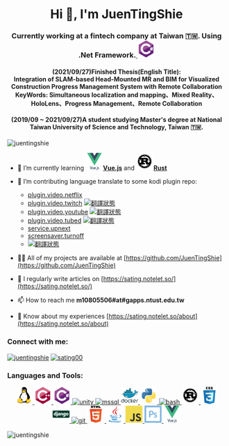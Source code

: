 <h1 align="center">Hi 👋, I'm JuenTingShie</h1>
<h3 align="center">Currently working at a fintech company at Taiwan 🇹🇼. Using .Net Framework.<a href="https://www.w3schools.com/cs/" target="_blank"> <img src="https://raw.githubusercontent.com/devicons/devicon/master/icons/csharp/csharp-original.svg" alt="csharp" width="40" height="40"/> </a> </h3>
<h4 align="center">(2021/09/27)Finished Thesis(English Title):<br>Integration of SLAM-based Head-Mounted MR and BIM for Visualized Construction Progress Management System with Remote Collaboration<br>KeyWords: Simultaneous localization and mapping、Mixed Reality、HoloLens、Progress Management、Remote Collaboration</h4>
<h4 align="center">(2019/09 ~ 2021/09/27)A student studying Master's degree at National Taiwan University of Science and Technology, Taiwan 🇹🇼.</h4>

<p align="left"> <img src="https://komarev.com/ghpvc/?username=juentingshie&label=Profile%20views&color=0e75b6&style=flat" alt="juentingshie" /> </p>

- 🌱 I’m currently learning
<a href="https://vuejs.org/" target="_blank"><img src="https://raw.githubusercontent.com/devicons/devicon/master/icons/vuejs/vuejs-original-wordmark.svg" alt="vuejs" width="40" height="40"/>**Vue.js**</a> 
and
<a href="https://www.rust-lang.org" target="_blank"><img src="https://raw.githubusercontent.com/devicons/devicon/master/icons/rust/rust-plain.svg" alt="rust" width="40" height="40"/>**Rust**</a>

- 👯 I’m contributing language translate to some kodi plugin repo:
  - [plugin.video.netflix](https://github.com/CastagnaIT/plugin.video.netflix)  
  - [plugin.video.twitch](https://github.com/anxdpanic/plugin.video.twitch) [![翻譯狀態](https://kodi.weblate.cloud/widgets/kodi-add-ons-video/zh_tw/plugin-video-twitch/svg-badge.svg)](https://kodi.weblate.cloud/engage/kodi-add-ons-video/zh_tw/)  
  - [plugin.video.youtube](https://github.com/anxdpanic/plugin.video.youtube) [![翻譯狀態](https://kodi.weblate.cloud/widgets/kodi-add-ons-video/zh_tw/plugin-video-youtube/svg-badge.svg)](https://kodi.weblate.cloud/engage/kodi-add-ons-video/zh_tw/)  
  - [plugin.video.tubed](https://github.com/anxdpanic/plugin.video.tubed) [![翻譯狀態](https://kodi.weblate.cloud/widgets/kodi-add-ons-video/zh_tw/plugin-video-tubed/svg-badge.svg)](https://kodi.weblate.cloud/engage/kodi-add-ons-video/zh_tw/)  
  - [service.upnext](https://github.com/im85288/service.upnext)   
  - [screensaver.turnoff](https://github.com/add-ons/screensaver.turnoff)  
  - [![翻譯狀態](https://kodi.weblate.cloud/widgets/kodi-add-ons-video/zh_tw/287x66-black.png)](https://kodi.weblate.cloud/engage/kodi-add-ons-video/zh_tw/)

- 👨‍💻 All of my projects are available at [https://github.com/JuenTingShie](https://github.com/JuenTingShie)

- 📝 I regularly write articles on [https://sating.notelet.so/](https://sating.notelet.so/)

- 📫 How to reach me **m10805506#at#gapps.ntust.edu.tw**

- 📄 Know about my experiences [https://sating.notelet.so/about](https://sating.notelet.so/about)

<h3 align="left">Connect with me:</h3>
<p align="left">
<a href="https://fb.com/juentingshie" target="blank"><img align="center" src="https://raw.githubusercontent.com/rahuldkjain/github-profile-readme-generator/neutral-icons/src/images/icons/Social/facebook.svg" alt="juentingshie" height="30" width="40" /></a>
<a href="https://instagram.com/sating00" target="blank"><img align="center" src="https://raw.githubusercontent.com/rahuldkjain/github-profile-readme-generator/neutral-icons/src/images/icons/Social/instagram.svg" alt="sating00" height="30" width="40" /></a>
</p>

<h3 align="left">Languages and Tools:</h3>
<p align="center"> 
<!--  Linux  -->
  <a href="https://www.linux.org/" target="_blank"> <img src="https://raw.githubusercontent.com/devicons/devicon/master/icons/linux/linux-original.svg" alt="linux" width="40" height="40"/> </a> 
<!--  C++  -->
  <a href="https://www.w3schools.com/cpp/" target="_blank"> <img src="https://raw.githubusercontent.com/devicons/devicon/master/icons/cplusplus/cplusplus-original.svg" alt="cplusplus" width="40" height="40"/> </a> 
<!--  C#  -->
  <a href="https://www.w3schools.com/cs/" target="_blank"> <img src="https://raw.githubusercontent.com/devicons/devicon/master/icons/csharp/csharp-original.svg" alt="csharp" width="40" height="40"/> </a> 
<!--  Unity  -->
  <a href="https://unity.com/" target="_blank"> <img src="https://www.vectorlogo.zone/logos/unity3d/unity3d-icon.svg" alt="unity" width="40" height="40"/> </a> 
<!--  T-SQL  -->
  <a href="https://www.microsoft.com/en-us/sql-server" target="_blank"> <img src="https://cdn.worldvectorlogo.com/logos/microsoft-sql-server.svg" alt="mssql" width="40" height="40"/> </a> 
<!--  Docker  -->
  <a href="https://www.docker.com/" target="_blank"> <img src="https://raw.githubusercontent.com/devicons/devicon/master/icons/docker/docker-original-wordmark.svg" alt="docker" width="40" height="40"/> </a> 
<!--  Python  -->
  <a href="https://www.python.org" target="_blank"> <img src="https://raw.githubusercontent.com/devicons/devicon/master/icons/python/python-original.svg" alt="python" width="40" height="40"/> </a> 
<!--  bash  -->
  <a href="https://www.gnu.org/software/bash/" target="_blank"> <img src="https://www.vectorlogo.zone/logos/gnu_bash/gnu_bash-icon.svg" alt="bash" width="40" height="40"/> </a> 
<!--  Rust  -->
   <a href="https://www.rust-lang.org" target="_blank"> <img src="https://raw.githubusercontent.com/devicons/devicon/master/icons/rust/rust-plain.svg" alt="rust" width="40" height="40"/> </a>
<!--  CSS  -->
  <a href="https://www.w3schools.com/css/" target="_blank"> <img src="https://raw.githubusercontent.com/devicons/devicon/master/icons/css3/css3-original-wordmark.svg" alt="css3" width="40" height="40"/> </a> 
<!--  Django  -->
  <a href="https://www.djangoproject.com/" target="_blank"> <img src="https://raw.githubusercontent.com/devicons/devicon/master/icons/django/django-original.svg" alt="django" width="40" height="40"/> </a> 
<!--  git  -->
  <a href="https://git-scm.com/" target="_blank"> <img src="https://www.vectorlogo.zone/logos/git-scm/git-scm-icon.svg" alt="git" width="40" height="40"/> </a> 
<!--  html5  -->
  <a href="https://www.w3.org/html/" target="_blank"> <img src="https://raw.githubusercontent.com/devicons/devicon/master/icons/html5/html5-original-wordmark.svg" alt="html5" width="40" height="40"/> </a> 
<!--  Java  -->
  <a href="https://www.java.com" target="_blank"> <img src="https://raw.githubusercontent.com/devicons/devicon/master/icons/java/java-original.svg" alt="java" width="40" height="40"/> </a> 
<!--  Javascript  -->
  <a href="https://developer.mozilla.org/en-US/docs/Web/JavaScript" target="_blank"> <img src="https://raw.githubusercontent.com/devicons/devicon/master/icons/javascript/javascript-original.svg" alt="javascript" width="40" height="40"/> </a> 
<!--  PS  -->
  <a href="https://www.photoshop.com/en" target="_blank"> <img src="https://raw.githubusercontent.com/devicons/devicon/master/icons/photoshop/photoshop-line.svg" alt="photoshop" width="40" height="40"/> </a> 
<!--  Vue.js  -->
  <a href="https://vuejs.org/" target="_blank"> <img src="https://raw.githubusercontent.com/devicons/devicon/master/icons/vuejs/vuejs-original-wordmark.svg" alt="vuejs" width="40" height="40"/> </a>
</p>

<p><img align="center" src="https://github-readme-stats.vercel.app/api/top-langs?username=juentingshie&show_icons=true&locale=en&layout=compact" alt="juentingshie" /></p>
